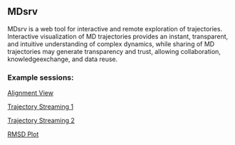 
## MDsrv

MDsrv is a web tool for interactive and remote exploration of trajectories. Interactive visualization of MD trajectories provides an instant, transparent, and intuitive understanding of  complex dynamics, while sharing of MD trajectories may generate transparency and trust, allowing collaboration, knowledgeexchange, and data reuse.



### Example sessions:

<a href="(https://proteininformatics.informatik.uni-leipzig.de/?session-url=https%3A%2F%2Fremote.sca-ds.de%2Fget%2Fsession%2F9f89ab6d-cffe-4c62-bbfb-e04d2d4a1d17" target="_blank">Alignment View</a>

<a href="(https://proteininformatics.informatik.uni-leipzig.de/?session-url=https%3A%2F%2Fremote.sca-ds.de%2Fget%2Fsession%2F99f2becc-5a8c-4745-b74b-f40c21985e47" target="_blank">Trajectory Streaming 1</a>

<a href="(https://proteininformatics.informatik.uni-leipzig.de/?session-url=https%3A%2F%2Fremote.sca-ds.de%2Fget%2Fsession%2F1dfedfe9-7b14-4447-b42e-3f2006665cef" target="_blank">Trajectory Streaming 2</a>

<a href="https://proteininformatics.informatik.uni-leipzig.de/?session-url=https%3A%2F%2Fremote.sca-ds.de%2Fget%2Fsession%2F1dfedfe9-7b14-4447-b42e-3f2006665cef" target="_blank">RMSD Plot</a>
